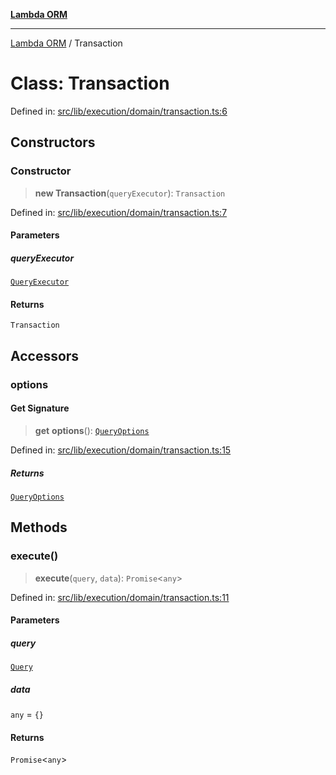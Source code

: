 [**Lambda ORM**](../README.md)

***

[Lambda ORM](../README.md) / Transaction

# Class: Transaction

Defined in: [src/lib/execution/domain/transaction.ts:6](https://github.com/lambda-orm/lambdaorm/blob/d7eed5bd6f40e7e5946b35121d5564379ef251ff/src/lib/execution/domain/transaction.ts#L6)

## Constructors

### Constructor

> **new Transaction**(`queryExecutor`): `Transaction`

Defined in: [src/lib/execution/domain/transaction.ts:7](https://github.com/lambda-orm/lambdaorm/blob/d7eed5bd6f40e7e5946b35121d5564379ef251ff/src/lib/execution/domain/transaction.ts#L7)

#### Parameters

##### queryExecutor

[`QueryExecutor`](../interfaces/QueryExecutor.md)

#### Returns

`Transaction`

## Accessors

### options

#### Get Signature

> **get** **options**(): [`QueryOptions`](../interfaces/QueryOptions.md)

Defined in: [src/lib/execution/domain/transaction.ts:15](https://github.com/lambda-orm/lambdaorm/blob/d7eed5bd6f40e7e5946b35121d5564379ef251ff/src/lib/execution/domain/transaction.ts#L15)

##### Returns

[`QueryOptions`](../interfaces/QueryOptions.md)

## Methods

### execute()

> **execute**(`query`, `data`): `Promise`\<`any`\>

Defined in: [src/lib/execution/domain/transaction.ts:11](https://github.com/lambda-orm/lambdaorm/blob/d7eed5bd6f40e7e5946b35121d5564379ef251ff/src/lib/execution/domain/transaction.ts#L11)

#### Parameters

##### query

[`Query`](Query.md)

##### data

`any` = `{}`

#### Returns

`Promise`\<`any`\>
